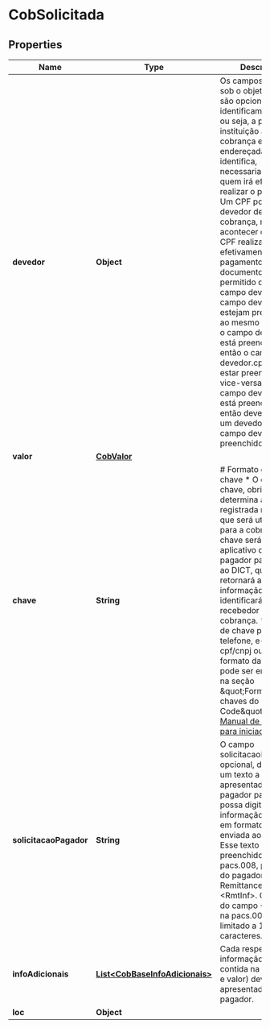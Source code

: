 # CobSolicitada

## Properties
Name | Type | Description | Notes
------------ | ------------- | ------------- | -------------
**devedor** | **Object** | Os campos aninhados sob o objeto devedor são opcionais e identificam o devedor, ou seja, a pessoa ou a instituição a quem a cobrança está endereçada. Não identifica, necessariamente, quem irá efetivamente realizar o pagamento. Um CPF pode ser o devedor de uma cobrança, mas pode acontecer de outro CPF realizar, efetivamente, o pagamento do documento. Não é permitido que o campo devedor.cpf e campo devedor.cnpj estejam preenchidos ao mesmo tempo. Se o campo devedor.cnpj está preenchido, então o campo devedor.cpf não pode estar preenchido, e vice-versa. Se o campo devedor.nome está preenchido, então deve existir ou um devedor.cpf ou um campo devedor.cnpj preenchido. |  [optional]
**valor** | [**CobValor**](CobValor.md) |  | 
**chave** | **String** | # Formato do campo chave  * O campo chave, obrigatório, determina a chave Pix registrada no DICT que será utilizada para a cobrança. Essa chave será lida pelo aplicativo do PSP do pagador para consulta ao DICT, que retornará a informação que identificará o recebedor da cobrança. * Os tipos de chave podem ser: telefone, e-mail, cpf/cnpj ou EVP. * O formato das chaves pode ser encontrado na seção \&quot;Formatação das chaves do DICT no BR Code\&quot; do [Manual de Padrões para iniciação do Pix](https://www.bcb.gov.br/estabilidadefinanceira/pagamentosinstantaneos).  | 
**solicitacaoPagador** | **String** | O campo solicitacaoPagador, opcional, determina um texto a ser apresentado ao pagador para que ele possa digitar uma informação correlata, em formato livre, a ser enviada ao recebedor. Esse texto será preenchido, na pacs.008, pelo PSP do pagador, no campo RemittanceInformation &lt;RmtInf&gt;. O tamanho do campo &lt;RmtInf&gt; na pacs.008 está limitado a 140 caracteres. |  [optional]
**infoAdicionais** | [**List&lt;CobBaseInfoAdicionais&gt;**](CobBaseInfoAdicionais.md) | Cada respectiva informação adicional contida na lista (nome e valor) deve ser apresentada ao pagador. |  [optional]
**loc** | **Object** |  |  [optional]
